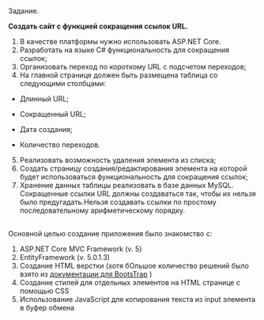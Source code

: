 ##
Задание.

**Создать сайт с функцией сокращения ссылок URL.**

1. В качестве платформы нужно использовать ASP.NET Core. 
2. Разработать на языке C# функциональность для сокращения ссылок; 
3. Организовать переход по короткому URL с подсчетом переходов; 
4. На главной странице должен быть размещена таблица со следующими столбцами:

- Длинный URL; 

- Сокращенный URL; 

- Дата создания; 

- Количество переходов.

5. Реализовать возможность удаления элемента из списка; 
6. Создать страницу создания/редактирования элемента на которой будет использоваться функциональность для сокращения ссылок;
7. Хранение данных таблицы реализовать в базе данных MySQL. Сокращенные ссылки URL должны создаваться так, чтобы их нельзя было предугадать.Нельзя создавать ссылки по простому последовательному арифметическому порядку.

##

Основной целью создание приложения было знакомство с:

1. ASP.NET Core MVC Framework (v. 5)
2. EntityFramework (v. 5.0.1.3)
3. Создание HTML верстки (хотя бОльшое количество решений было взято из [документации для BootsTrap](https://getbootstrap.com/docs/4.0/getting-started/introduction/) )
4. Создание стилей для отдельных элементов на HTML странице с помощью CSS 
5. Использование JavaScript для копирования текста из input элемента в буфер обмена 
